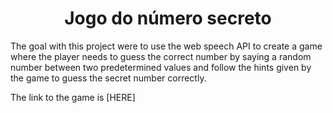 <h1 style="text-align: center">Jogo do número secreto</h1>

The goal with this project were to use the web speech API to create a game where the player needs to guess the correct number by saying a random number between two predetermined values and follow the hints given by the game to guess the secret number correctly.

The link to the game is [HERE]
